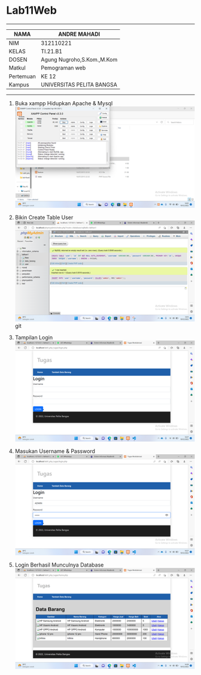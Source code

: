 # Lab11Web

<Hr>

|NAMA   |ANDRE MAHADI |
| --- | --- |
| NIM   | 312110221 |
| KELAS | TI.21.B1 |
| DOSEN | Agung Nugroho,S.Kom.,M.Kom |
| Matkul| Pemograman web |
|Pertemuan| KE 12 |
|Kampus | UNIVERSITAS PELITA BANGSA |

<Hr>

1. Buka xampp Hidupkan Apache & Mysql
![image](SS/SS1.png)

2. Bikin Create Table User 
![image](SS/SS2.png)
git
3. Tampilan Login
![image](SS/SS3.png)

4. Masukan Username & Password
![image](SS/SS4.png)

5. Login Berhasil Munculnya Database
![image](SS/SS5.png)